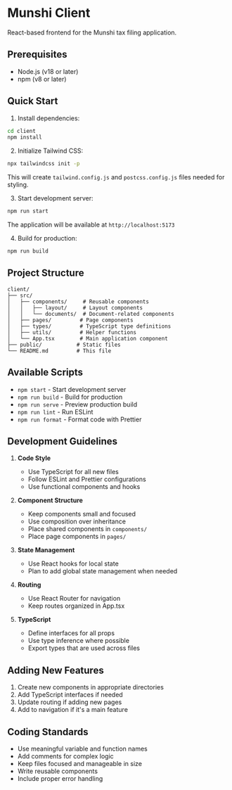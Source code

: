 # Munshi Client

React-based frontend for the Munshi tax filing application.

## Prerequisites

- Node.js (v18 or later)
- npm (v8 or later)

## Quick Start

1. Install dependencies:
```bash
cd client
npm install
```

2. Initialize Tailwind CSS:
```bash
npx tailwindcss init -p
```
This will create `tailwind.config.js` and `postcss.config.js` files needed for styling.

3. Start development server:
```bash
npm run start
```
The application will be available at `http://localhost:5173`

4. Build for production:
```bash
npm run build
```
## Project Structure

```
client/
├── src/
│   ├── components/     # Reusable components
│   │   ├── layout/     # Layout components
│   │   └── documents/  # Document-related components
│   ├── pages/         # Page components
│   ├── types/         # TypeScript type definitions
│   ├── utils/         # Helper functions
│   └── App.tsx        # Main application component
├── public/           # Static files
└── README.md         # This file
```

## Available Scripts

- `npm start` - Start development server
- `npm run build` - Build for production
- `npm run serve` - Preview production build
- `npm run lint` - Run ESLint
- `npm run format` - Format code with Prettier

## Development Guidelines

1. **Code Style**
   - Use TypeScript for all new files
   - Follow ESLint and Prettier configurations
   - Use functional components and hooks

2. **Component Structure**
   - Keep components small and focused
   - Use composition over inheritance
   - Place shared components in `components/`
   - Place page components in `pages/`

3. **State Management**
   - Use React hooks for local state
   - Plan to add global state management when needed

4. **Routing**
   - Use React Router for navigation
   - Keep routes organized in App.tsx

5. **TypeScript**
   - Define interfaces for all props
   - Use type inference where possible
   - Export types that are used across files

## Adding New Features

1. Create new components in appropriate directories
2. Add TypeScript interfaces if needed
3. Update routing if adding new pages
4. Add to navigation if it's a main feature

## Coding Standards

- Use meaningful variable and function names
- Add comments for complex logic
- Keep files focused and manageable in size
- Write reusable components
- Include proper error handling